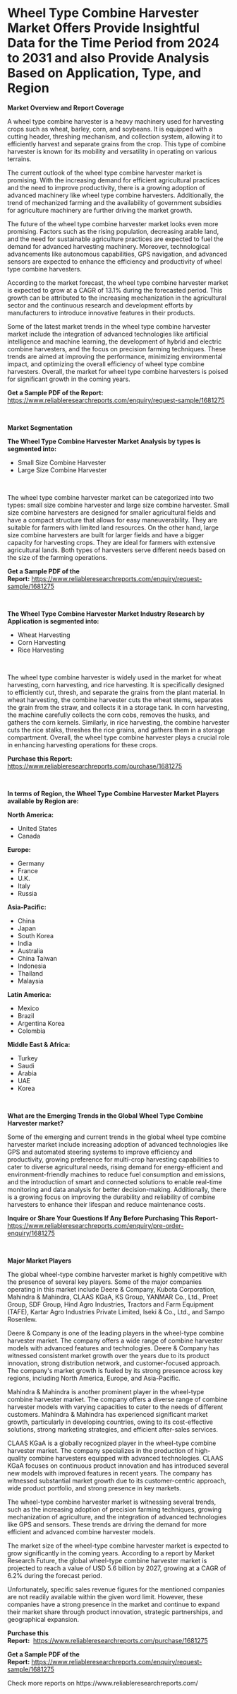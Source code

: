 <p><h1>Wheel Type Combine Harvester Market Offers Provide Insightful Data for the Time Period from 2024 to 2031 and also Provide Analysis Based on Application, Type, and Region</h1></p><p><strong>Market Overview and Report Coverage</strong></p>
<p><p>A wheel type combine harvester is a heavy machinery used for harvesting crops such as wheat, barley, corn, and soybeans. It is equipped with a cutting header, threshing mechanism, and collection system, allowing it to efficiently harvest and separate grains from the crop. This type of combine harvester is known for its mobility and versatility in operating on various terrains.</p><p>The current outlook of the wheel type combine harvester market is promising. With the increasing demand for efficient agricultural practices and the need to improve productivity, there is a growing adoption of advanced machinery like wheel type combine harvesters. Additionally, the trend of mechanized farming and the availability of government subsidies for agriculture machinery are further driving the market growth.</p><p>The future of the wheel type combine harvester market looks even more promising. Factors such as the rising population, decreasing arable land, and the need for sustainable agriculture practices are expected to fuel the demand for advanced harvesting machinery. Moreover, technological advancements like autonomous capabilities, GPS navigation, and advanced sensors are expected to enhance the efficiency and productivity of wheel type combine harvesters.</p><p>According to the market forecast, the wheel type combine harvester market is expected to grow at a CAGR of 13.1% during the forecasted period. This growth can be attributed to the increasing mechanization in the agricultural sector and the continuous research and development efforts by manufacturers to introduce innovative features in their products.</p><p>Some of the latest market trends in the wheel type combine harvester market include the integration of advanced technologies like artificial intelligence and machine learning, the development of hybrid and electric combine harvesters, and the focus on precision farming techniques. These trends are aimed at improving the performance, minimizing environmental impact, and optimizing the overall efficiency of wheel type combine harvesters. Overall, the market for wheel type combine harvesters is poised for significant growth in the coming years.</p></p>
<p><strong>Get a Sample PDF of the Report:</strong> <a href="https://www.reliableresearchreports.com/enquiry/request-sample/1681275">https://www.reliableresearchreports.com/enquiry/request-sample/1681275</a></p>
<p>&nbsp;</p>
<p><strong>Market Segmentation</strong></p>
<p><strong>The Wheel Type Combine Harvester Market Analysis by types is segmented into:</strong></p>
<p><ul><li>Small Size Combine Harvester</li><li>Large Size Combine Harvester</li></ul></p>
<p>&nbsp;</p>
<p><p>The wheel type combine harvester market can be categorized into two types: small size combine harvester and large size combine harvester. Small size combine harvesters are designed for smaller agricultural fields and have a compact structure that allows for easy maneuverability. They are suitable for farmers with limited land resources. On the other hand, large size combine harvesters are built for larger fields and have a bigger capacity for harvesting crops. They are ideal for farmers with extensive agricultural lands. Both types of harvesters serve different needs based on the size of the farming operations.</p></p>
<p><strong>Get a Sample PDF of the Report:</strong>&nbsp;<a href="https://www.reliableresearchreports.com/enquiry/request-sample/1681275">https://www.reliableresearchreports.com/enquiry/request-sample/1681275</a></p>
<p>&nbsp;</p>
<p><strong>The Wheel Type Combine Harvester Market Industry Research by Application is segmented into:</strong></p>
<p><ul><li>Wheat Harvesting</li><li>Corn Harvesting</li><li>Rice Harvesting</li></ul></p>
<p>&nbsp;</p>
<p><p>The wheel type combine harvester is widely used in the market for wheat harvesting, corn harvesting, and rice harvesting. It is specifically designed to efficiently cut, thresh, and separate the grains from the plant material. In wheat harvesting, the combine harvester cuts the wheat stems, separates the grain from the straw, and collects it in a storage tank. In corn harvesting, the machine carefully collects the corn cobs, removes the husks, and gathers the corn kernels. Similarly, in rice harvesting, the combine harvester cuts the rice stalks, threshes the rice grains, and gathers them in a storage compartment. Overall, the wheel type combine harvester plays a crucial role in enhancing harvesting operations for these crops.</p></p>
<p><strong>Purchase this Report:</strong>&nbsp; <a href="https://www.reliableresearchreports.com/purchase/1681275">https://www.reliableresearchreports.com/purchase/1681275</a></p>
<p>&nbsp;</p>
<p><strong>In terms of Region, the Wheel Type Combine Harvester Market Players available by Region are:</strong></p>
<p>
    <p> <strong> North America: </strong>
        <ul>
            <li>United States</li>
            <li>Canada</li>
        </ul>
        </p> 
    <p> <strong> Europe: </strong>
        <ul>
            <li>Germany</li>
            <li>France</li>
            <li>U.K.</li>
            <li>Italy</li>
            <li>Russia</li>
        </ul>
        </p> 
    <p> <strong> Asia-Pacific: </strong>
        <ul>
            <li>China</li>
            <li>Japan</li>
            <li>South Korea</li>
            <li>India</li>
            <li>Australia</li>
            <li>China Taiwan</li>
            <li>Indonesia</li>
            <li>Thailand</li>
            <li>Malaysia</li>
        </ul>
        </p> 
    <p> <strong> Latin America: </strong>
        <ul>
            <li>Mexico</li>
            <li>Brazil</li>
            <li>Argentina Korea</li>
            <li>Colombia</li>
        </ul>
        </p> 
    <p> <strong> Middle East & Africa: </strong>
        <ul>
            <li>Turkey</li>
            <li>Saudi</li>
            <li>Arabia</li>
            <li>UAE</li>
            <li>Korea</li>
        </ul>
    </p>
    </p>
<p>&nbsp;</p>
<p><strong>What are the Emerging Trends in the Global Wheel Type Combine Harvester market?</strong></p>
<p><p>Some of the emerging and current trends in the global wheel type combine harvester market include increasing adoption of advanced technologies like GPS and automated steering systems to improve efficiency and productivity, growing preference for multi-crop harvesting capabilities to cater to diverse agricultural needs, rising demand for energy-efficient and environment-friendly machines to reduce fuel consumption and emissions, and the introduction of smart and connected solutions to enable real-time monitoring and data analysis for better decision-making. Additionally, there is a growing focus on improving the durability and reliability of combine harvesters to enhance their lifespan and reduce maintenance costs.</p></p>
<p><strong>Inquire or Share Your Questions If Any Before Purchasing This Report</strong>- <a href="https://www.reliableresearchreports.com/enquiry/pre-order-enquiry/1681275">https://www.reliableresearchreports.com/enquiry/pre-order-enquiry/1681275</a></p>
<p>&nbsp;</p>
<p><strong>Major Market Players</strong></p>
<p><p>The global wheel-type combine harvester market is highly competitive with the presence of several key players. Some of the major companies operating in this market include Deere & Company, Kubota Corporation, Mahindra & Mahindra, CLAAS KGaA, KS Group, YANMAR Co., Ltd., Preet Group, SDF Group, Hind Agro Industries, Tractors and Farm Equipment (TAFE), Kartar Agro Industries Private Limited, Iseki & Co., Ltd., and Sampo Rosenlew.</p><p>Deere & Company is one of the leading players in the wheel-type combine harvester market. The company offers a wide range of combine harvester models with advanced features and technologies. Deere & Company has witnessed consistent market growth over the years due to its product innovation, strong distribution network, and customer-focused approach. The company's market growth is fueled by its strong presence across key regions, including North America, Europe, and Asia-Pacific.</p><p>Mahindra & Mahindra is another prominent player in the wheel-type combine harvester market. The company offers a diverse range of combine harvester models with varying capacities to cater to the needs of different customers. Mahindra & Mahindra has experienced significant market growth, particularly in developing countries, owing to its cost-effective solutions, strong marketing strategies, and efficient after-sales services.</p><p>CLAAS KGaA is a globally recognized player in the wheel-type combine harvester market. The company specializes in the production of high-quality combine harvesters equipped with advanced technologies. CLAAS KGaA focuses on continuous product innovation and has introduced several new models with improved features in recent years. The company has witnessed substantial market growth due to its customer-centric approach, wide product portfolio, and strong presence in key markets.</p><p>The wheel-type combine harvester market is witnessing several trends, such as the increasing adoption of precision farming techniques, growing mechanization of agriculture, and the integration of advanced technologies like GPS and sensors. These trends are driving the demand for more efficient and advanced combine harvester models.</p><p>The market size of the wheel-type combine harvester market is expected to grow significantly in the coming years. According to a report by Market Research Future, the global wheel-type combine harvester market is projected to reach a value of USD 5.6 billion by 2027, growing at a CAGR of 6.2% during the forecast period.</p><p>Unfortunately, specific sales revenue figures for the mentioned companies are not readily available within the given word limit. However, these companies have a strong presence in the market and continue to expand their market share through product innovation, strategic partnerships, and geographical expansion.</p></p>
<p><strong>Purchase this Report:</strong>&nbsp;&nbsp;<a href="https://www.reliableresearchreports.com/purchase/1681275">https://www.reliableresearchreports.com/purchase/1681275</a></p>
<p></p>
<p><strong>Get a Sample PDF of the Report:</strong>&nbsp;<a href="https://www.reliableresearchreports.com/enquiry/request-sample/1681275">https://www.reliableresearchreports.com/enquiry/request-sample/1681275</a></p>
<p>Check more reports on https://www.reliableresearchreports.com/</p>